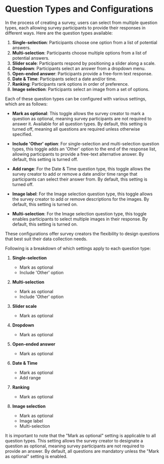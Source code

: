 
# Question Types and Configurations

In the process of creating a survey, users can select from multiple question types, each allowing survey participants to provide their responses in different ways. Here are the question types available:

1. **Single-selection**: Participants choose one option from a list of potential answers.
2. **Multi-selection**: Participants choose multiple options from a list of potential answers.
3. **Slider scale**: Participants respond by positioning a slider along a scale.
4. **Dropdown**: Participants select an answer from a dropdown menu.
5. **Open-ended answer**: Participants provide a free-form text response.
6. **Date & Time**: Participants select a date and/or time.
7. **Ranking**: Participants rank options in order of preference.
8. **Image selection**: Participants select an image from a set of options.

Each of these question types can be configured with various settings, which are as follows:

- **Mark as optional**: This toggle allows the survey creator to mark a question as optional, meaning survey participants are not required to answer it. Available for all question types. By default, this setting is turned off, meaning all questions are required unless otherwise specified.

- **Include 'Other' option**: For single-selection and multi-selection question types, this toggle adds an 'Other' option to the end of the response list, allowing participants to provide a free-text alternative answer. By default, this setting is turned off.

- **Add range**: For the Date & Time question type, this toggle allows the survey creator to add or remove a date and/or time range that participants can select their answer from. By default, this setting is turned off.

- **Image label**: For the Image selection question type, this toggle allows the survey creator to add or remove descriptions for the images. By default, this setting is turned on.

- **Multi-selection**: For the Image selection question type, this toggle enables participants to select multiple images in their response. By default, this setting is turned on.

These configurations offer survey creators the flexibility to design questions that best suit their data collection needs.

Following is a breakdown of which settings apply to each question type:

1. **Single-selection**
    - Mark as optional
    - Include 'Other' option

2. **Multi-selection**
    - Mark as optional
    - Include 'Other' option

3. **Slider scale**
    - Mark as optional

4. **Dropdown**
    - Mark as optional

5. **Open-ended answer**
    - Mark as optional

6. **Date & Time**
    - Mark as optional
    - Add range

7. **Ranking**
    - Mark as optional

8. **Image selection**
    - Mark as optional
    - Image label
    - Multi-selection

It is important to note that the "Mark as optional" setting is applicable to all question types. This setting allows the survey creator to designate a question as optional, meaning survey participants are not required to provide an answer. By default, all questions are mandatory unless the "Mark as optional" setting is enabled.